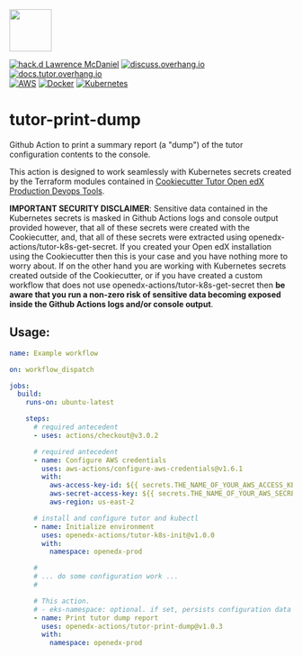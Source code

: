 <img src="https://avatars.githubusercontent.com/u/40179672" width="75">

[![hack.d Lawrence McDaniel](https://img.shields.io/badge/hack.d-Lawrence%20McDaniel-orange.svg)](https://lawrencemcdaniel.com)
[![discuss.overhang.io](https://img.shields.io/static/v1?logo=discourse&label=Forums&style=flat-square&color=ff0080&message=discuss.overhang.io)](https://discuss.overhang.io)
[![docs.tutor.overhang.io](https://img.shields.io/static/v1?logo=readthedocs&label=Documentation&style=flat-square&color=blue&message=docs.tutor.overhang.io)](https://docs.tutor.overhang.io)<br/>
[![AWS](https://img.shields.io/badge/AWS-%23FF9900.svg?style=for-the-badge&logo=amazon-aws&logoColor=white)](https://aws.amazon.com/)
[![Docker](https://img.shields.io/badge/docker-%230db7ed.svg?style=for-the-badge&logo=docker&logoColor=white)](https://www.docker.com/)
[![Kubernetes](https://img.shields.io/badge/kubernetes-%23326ce5.svg?style=for-the-badge&logo=kubernetes&logoColor=white)](https://kubernetes.io/)

# tutor-print-dump

Github Action to print a summary report (a "dump") of the tutor configuration contents to the console.

This action is designed to work seamlessly with Kubernetes secrets created by the Terraform modules contained in [Cookiecutter Tutor Open edX Production Devops Tools](https://github.com/lpm0073/cookiecutter-openedx-devops).

**IMPORTANT SECURITY DISCLAIMER**: Sensitive data contained in the Kubernetes secrets is masked in Github Actions logs and console output provided however, that all of these secrets were created with the Cookiecutter, and, that all of these secrets were extracted using openedx-actions/tutor-k8s-get-secret. If you created your Open edX installation using the Cookiecutter then this is your case and you have nothing more to worry about. If on the other hand you are working with Kubernetes secrets created outside of the Cookiecutter, or if you have created a custom workflow that does not use openedx-actions/tutor-k8s-get-secret then **be aware that you run a non-zero risk of sensitive data becoming exposed inside the Github Actions logs and/or console output**.


## Usage:


```yaml
name: Example workflow

on: workflow_dispatch

jobs:
  build:
    runs-on: ubuntu-latest

    steps:
      # required antecedent
      - uses: actions/checkout@v3.0.2

      # required antecedent
      - name: Configure AWS credentials
        uses: aws-actions/configure-aws-credentials@v1.6.1
        with:
          aws-access-key-id: ${{ secrets.THE_NAME_OF_YOUR_AWS_ACCESS_KEY_ID }}
          aws-secret-access-key: ${{ secrets.THE_NAME_OF_YOUR_AWS_SECRET_ACCESS_KEY }}
          aws-region: us-east-2

      # install and configure tutor and kubectl
      - name: Initialize environment
        uses: openedx-actions/tutor-k8s-init@v1.0.0
        with:
          namespace: openedx-prod

      #
      # ... do some configuration work ...
      # 

      # This action.
      # - eks-namespace: optional. if set, persists configuration data to Kubernetes secrets
      - name: Print tutor dump report
        uses: openedx-actions/tutor-print-dump@v1.0.3
        with:
          namespace: openedx-prod
```
